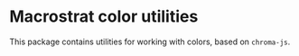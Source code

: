 # Macrostrat color utilities

This package contains utilities for working with colors, based on `chroma-js`.

